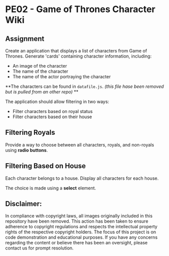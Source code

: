 # PE02 - Game of Thrones Character Wiki

## Assignment
Create an application that displays a list of characters from Game of Thrones. Generate 'cards' containing character information, including:
- An image of the character
- The name of the character
- The name of the actor portraying the character

**The characters can be found in `datafile.js`. *(this file hase been removed but is pulled from an other repo)* **

The application should allow filtering in two ways:
- Filter characters based on royal status
- Filter characters based on their house

## Filtering Royals
Provide a way to choose between all characters, royals, and non-royals using **radio buttons**.

## Filtering Based on House
Each character belongs to a house. Display all characters for each house.

The choice is made using a **select** element.

## Disclaimer:
In compliance with copyright laws, all images originally included in this repository have been removed. This action has been taken to ensure adherence to copyright regulations and respects the intellectual property rights of the respective copyright holders. The focus of this project is on code demonstration and educational purposes. If you have any concerns regarding the content or believe there has been an oversight, please contact us for prompt resolution.


